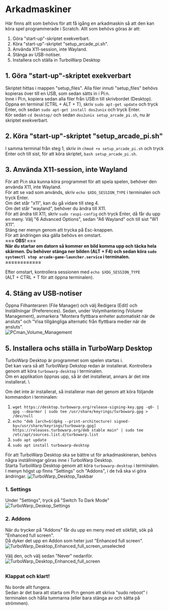 # Arkadmaskiner
Här finns allt som behövs för att få igång en arkadmaskin så att den kan köra spel programmerade i Scratch.
Allt som behövs göras är att: 
1. Göra "start-up"-skriptet exekverbart.
2. Köra "start-up"-skriptet "setup_arcade_pi.sh".
3. Använda X11-session, inte Wayland.
4. Stänga av USB-notiser.
5. Installera och ställa in TurboWarp Desktop

## 1. Göra "start-up"-skriptet exekverbart
Skriptet hittas i mappen "setup_files". Alla filer innuti "setup_files" behövs kopieras över till en USB, som sedan sätts in i Pi:n. \
Inne i Pi:n, kopiera sedan alla filer från USB:n till skrivbordet (Desktop). \
Öppna en terminal (CTRL + ALT + T), skriv `sudo apt-get update` och tryck Enter, och sedan `sudo apt-get install dos2unix` och tryck Enter. \
Kör sedan `cd Desktop/` och sedan `dos2unix setup_arcade_pi.sh`, nu är skriptet exekverbart.

## 2. Köra "start-up"-skriptet "setup_arcade_pi.sh"
I samma terminal från steg 1, skriv in `chmod +x setup_arcade_pi.sh` och tryck Enter och till sist, för att köra skriptet, `bash setup_arcade_pi.sh`.

## 3. Använda X11-session, inte Wayland
För att Pi:n ska kunna köra programmet för att spela spelen, behöver den använda X11, inte Wayland. \
För att se vad som används, skriv `echo $XDG_SESSION_TYPE` i terminalen och tryck Enter. \
Om det står "x11", kan du gå vidare till steg 4. \
Om det står "wayland", behöver du ändra till X11. \
För att ändra till X11, skriv `sudo raspi-config` och tryck Enter, då får du upp en meny. Välj "6 Advanced Options", sedan "A6 Wayland" och till sist "W1 X11". \
Stäng ner menyn genom att trycka på Esc-knappen. \
För att ändringen ska gälla behövs en omstart. \
**=== OBS! ===** \
**När du startar om datorn så kommer en bild komma upp och täcka hela skärmen. Du behöver stänga ner bilden (ALT + F4) och sedan köra `sudo systemctl stop arcade-game-launcher.service` i terminalen.** \
**============** 

Efter omstart, kontrollera sessionen med `echo $XDG_SESSION_TYPE` \
(ALT + CTRL + T för att öppna terminalen).

## 4. Stäng av USB-notiser
Öppna Filhanteraren (File Manager) och välj Redigera (Edit) och Inställningar (Preferences). Sedan, under Volymhantering (Volume Management), avmarkera "Montera flyttbara enheter automatiskt när de ansluts" och "Visa tillgängliga alternatic från flyttbara medier när de ansluts". \
![PCman_Volume_Management](https://github.com/user-attachments/assets/44aeba16-577e-42f1-9958-ab16864d8bd9)

## 5. Installera ochs ställa in TurboWarp Desktop
TurboWarp Desktop är programmet som spelen startas i. \
Det kan vara så att TurboWarp Dekstop redan är installerat. Kontrollera genom att köra `turbowarp-desktop` i terminalen. \
Om en applikation öppnas upp, så är det installerat, annars är det inte installerat. \

Om det inte är installerat, så installerar man det genom att köra följande kommandon i terminalen:
1. `wget https://desktop.turbowarp.org/release-signing-key.gpg -qO- | gpg --dearmor | sudo tee /usr/share/keyrings/turbowarp.gpg > /dev/null`
2. `echo "deb [arch=$(dpkg --print-architecture) signed-by=/usr/share/keyrings/turbowarp.gpg] https://releases.turbowarp.org/deb stable main" | sudo tee /etc/apt/sources.list.d/turbowarp.list`
3. `sudo apt update`
4. `sudo apt install turbowarp-desktop`

För att TurboWarp Desktop ska se bättre ut för arkadmaskineran, behövs några inställningar göras inne i TurboWarp Desktop. \
Starta TurboWarp Desktop genom att köra `turbowarp-desktop` i terminalen. \
I menyn högst up finns "Settings" och "Addons", i de två ska vi göra ändringar.
![TurboWarp_Desktop_Taskbar](https://github.com/user-attachments/assets/436be9ee-c2ed-48f7-b81c-80e5ba3e8d30)

### 1. Settings
Under "Settings", tryck på "Switch To Dark Mode"
![TurboWarp_Deskop_Settings](https://github.com/user-attachments/assets/b2635873-a68b-4efa-b9f1-2f843abf1c6d)

### 2. Addons
När du trycker på "Addons" får du upp en meny med ett sökfält, sök på "Enhanced full screen". \
Då dyker det upp en Addon som heter just "Enhanced full screen". \
![TurboWarp_Desktop_Enhanced_full_screen_unselected](https://github.com/user-attachments/assets/d923d1e1-1df2-4352-8c40-9dc226fa949d)


Välj den, och välj sedan "Never" nedanför. \
![TurboWarp_Desktop_Enhanced_full_screen](https://github.com/user-attachments/assets/eeda246e-af5b-48df-82ac-4d82b7f85f37)

## 

### Klappat och klart!
Nu borde allt fungera. \
Sedan är det bara att starta om Pi:n genom att skriva "sudo reboot" i terminalen och hålla tummarna (eller bara stänga av och sätta på strömmen).
